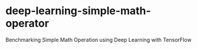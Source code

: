 # deep-learning-simple-math-operator
Benchmarking Simple Math Operation using Deep Learning with TensorFlow
